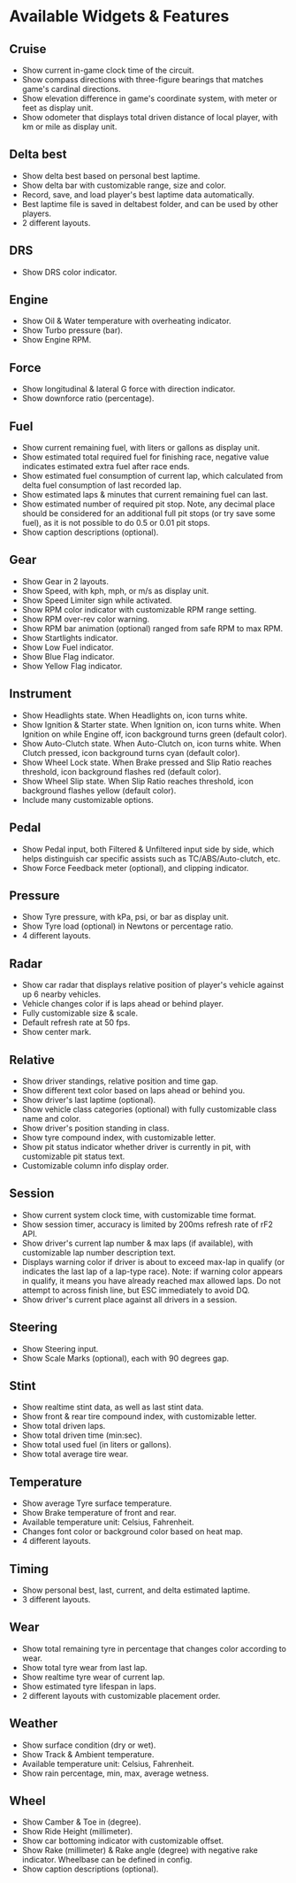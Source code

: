 # Available Widgets & Features

## Cruise
- Show current in-game clock time of the circuit.
- Show compass directions with three-figure bearings that matches game's cardinal directions.
- Show elevation difference in game's coordinate system, with meter or feet as display unit.
- Show odometer that displays total driven distance of local player, with km or mile as display unit.

## Delta best
- Show delta best based on personal best laptime.
- Show delta bar with customizable range, size and color.
- Record, save, and load player's best laptime data automatically.
- Best laptime file is saved in deltabest folder, and can be used by other players.
- 2 different layouts.

## DRS
- Show DRS color indicator.

## Engine
- Show Oil & Water temperature with overheating indicator.
- Show Turbo pressure (bar).
- Show Engine RPM.

## Force
- Show longitudinal & lateral G force with direction indicator.
- Show downforce ratio (percentage).

## Fuel
- Show current remaining fuel, with liters or gallons as display unit.
- Show estimated total required fuel for finishing race, negative value indicates estimated extra fuel after race ends.
- Show estimated fuel consumption of current lap, which calculated from delta fuel consumption of last recorded lap.
- Show estimated laps & minutes that current remaining fuel can last.
- Show estimated number of required pit stop. Note, any decimal place should be considered for an additional full pit stops (or try save some fuel), as it is not possible to do 0.5 or 0.01 pit stops.
- Show caption descriptions (optional).

## Gear
- Show Gear in 2 layouts.
- Show Speed, with kph, mph, or m/s as display unit.
- Show Speed Limiter sign while activated.
- Show RPM color indicator with customizable RPM range setting.
- Show RPM over-rev color warning.
- Show RPM bar animation (optional) ranged from safe RPM to max RPM.
- Show Startlights indicator.
- Show Low Fuel indicator.
- Show Blue Flag indicator.
- Show Yellow Flag indicator.

## Instrument
- Show Headlights state.
  When Headlights on, icon turns white.
- Show Ignition & Starter state.
  When Ignition on, icon turns white.
  When Ignition on while Engine off, icon background turns green (default color).
- Show Auto-Clutch state.
  When Auto-Clutch on, icon turns white.
  When Clutch pressed, icon background turns cyan (default color).
- Show Wheel Lock state.
  When Brake pressed and Slip Ratio reaches threshold, icon background flashes red (default color).
- Show Wheel Slip state.
  When Slip Ratio reaches threshold, icon background flashes yellow (default color).
- Include many customizable options.

## Pedal
- Show Pedal input, both Filtered & Unfiltered input side by side, which helps distinguish car specific assists such as TC/ABS/Auto-clutch, etc.
- Show Force Feedback meter (optional), and clipping indicator.

## Pressure
- Show Tyre pressure, with kPa, psi, or bar as display unit.
- Show Tyre load (optional) in Newtons or percentage ratio.
- 4 different layouts.

## Radar
- Show car radar that displays relative position of player's vehicle against up 6 nearby vehicles.
- Vehicle changes color if is laps ahead or behind player.
- Fully customizable size & scale.
- Default refresh rate at 50 fps.
- Show center mark.

## Relative
- Show driver standings, relative position and time gap.
- Show different text color based on laps ahead or behind you.
- Show driver's last laptime (optional).
- Show vehicle class categories (optional) with fully customizable class name and color.
- Show driver's position standing in class.
- Show tyre compound index, with customizable letter.
- Show pit status indicator whether driver is currently in pit, with customizable pit status text.
- Customizable column info display order.

## Session
- Show current system clock time, with customizable time format.
- Show session timer, accuracy is limited by 200ms refresh rate of rF2 API.
- Show driver's current lap number & max laps (if available), with customizable lap number description text.
- Displays warning color if driver is about to exceed max-lap in qualify (or indicates the last lap of a lap-type race). Note: if warning color appears in qualify, it means you have already reached max allowed laps. Do not attempt to across finish line, but ESC immediately to avoid DQ.
- Show driver's current place against all drivers in a session.

## Steering
- Show Steering input.
- Show Scale Marks (optional), each with 90 degrees gap.

## Stint
- Show realtime stint data, as well as last stint data.
- Show front & rear tire compound index, with customizable letter.
- Show total driven laps.
- Show total driven time (min:sec).
- Show total used fuel (in liters or gallons).
- Show total average tire wear.

## Temperature
- Show average Tyre surface temperature.
- Show Brake temperature of front and rear.
- Available temperature unit: Celsius, Fahrenheit.
- Changes font color or background color based on heat map.
- 4 different layouts.

## Timing
- Show personal best, last, current, and delta estimated laptime.
- 3 different layouts.

## Wear
- Show total remaining tyre in percentage that changes color according to wear.
- Show total tyre wear from last lap.
- Show realtime tyre wear of current lap.
- Show estimated tyre lifespan in laps.
- 2 different layouts with customizable placement order.

## Weather
- Show surface condition (dry or wet).
- Show Track & Ambient temperature.
- Available temperature unit: Celsius, Fahrenheit.
- Show rain percentage, min, max, average wetness.

## Wheel
- Show Camber & Toe in (degree).
- Show Ride Height (millimeter).
- Show car bottoming indicator with customizable offset.
- Show Rake (millimeter) & Rake angle (degree) with negative rake indicator. Wheelbase can be defined in config.
- Show caption descriptions (optional).